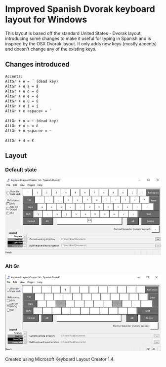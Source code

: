 # Improved Spanish Dvorak keyboard layout for Windows

This layout is based off the standard United States - Dvorak layout, introducing some changes to make it useful for typing in Spanish and is inspired by the OSX Dvorak layout. It only adds new keys (mostly accents) and doesn't change any of the existing keys.

## Changes introduced

```
Accents:
AltGr + e = ´ (dead key)
AltGr + e a = á
AltGr + e o = ó
AltGr + e e = é
AltGr + e u = ú
AltGr + e i = í
AltGr + e <space> = ´

AltGr + n = ~ (dead key)
AltGr + n n = ñ
AltGr + n <space> = ~

AltGr + 4 = €
```

## Layout
### Default state
![default state](screenshots/default.png)

### Alt Gr
![alt gr](screenshots/alt.png)

Created using Microsoft Keyboard Layout Creator 1.4.

